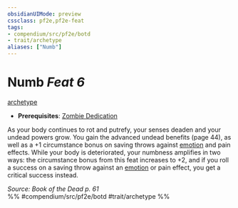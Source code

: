 ```yaml
---
obsidianUIMode: preview
cssclass: pf2e,pf2e-feat
tags:
- compendium/src/pf2e/botd
- trait/archetype
aliases: ["Numb"]
---
```

# Numb  *Feat 6*  
[archetype](archetype.md "Archetype Feat Trait")  

- **Prerequisites**: [Zombie Dedication](zombie-dedication-botd.md)

As your body continues to rot and putrefy, your senses deaden and your undead powers grow. You gain the advanced undead benefits (page 44), as well as a +1 circumstance bonus on saving throws against [emotion](emotion.md "Emotion Effect Trait") and pain effects. While your body is deteriorated, your numbness amplifies in two ways: the circumstance bonus from this feat increases to +2, and if you roll a success on a saving throw against an [emotion](emotion.md "Emotion Effect Trait") or pain effect, you get a critical success instead.

*Source: Book of the Dead p. 61*  
%% #compendium/src/pf2e/botd #trait/archetype %%